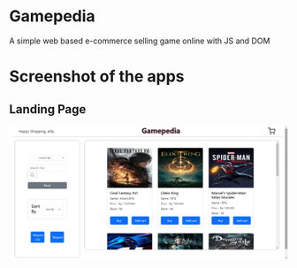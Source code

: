 # Gamepedia

A simple  web based e-commerce selling game online with JS and DOM

# Screenshot of the apps

## Landing Page
![Landing Page](./assets/Landing.png)
